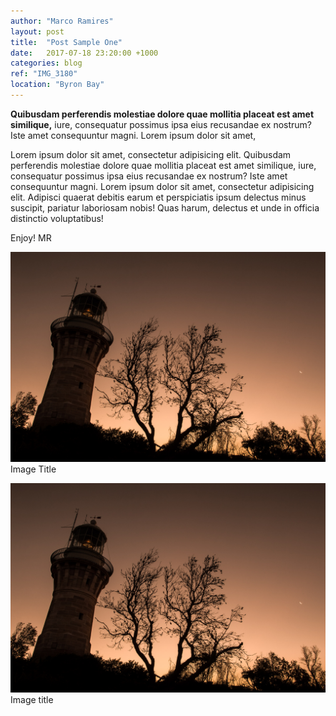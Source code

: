 ```yaml
---
author: "Marco Ramires"
layout: post
title:  "Post Sample One"
date:   2017-07-18 23:20:00 +1000
categories: blog
ref: "IMG_3180"
location: "Byron Bay"
---
```


**Quibusdam perferendis molestiae dolore quae mollitia placeat est amet similique,** iure, consequatur possimus ipsa eius recusandae ex nostrum? Iste amet consequuntur magni. Lorem ipsum dolor sit amet,

Lorem ipsum dolor sit amet, consectetur adipisicing elit. Quibusdam perferendis molestiae dolore quae mollitia placeat est amet similique, iure, consequatur possimus ipsa eius recusandae ex nostrum? Iste amet consequuntur magni. Lorem ipsum dolor sit amet, consectetur adipisicing elit. Adipisci quaerat debitis earum et perspiciatis ipsum delectus minus suscipit, pariatur laboriosam nobis! Quas harum, delectus et unde in officia distinctio voluptatibus!

Enjoy! MR

![Sample Image](../images/site/pictures/IMG_8976.jpg)
Image Title

![Sample Image](../images/site/pictures/IMG_8976.jpg)
Image title